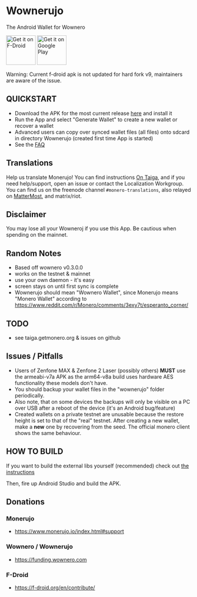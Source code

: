 # Wownerujo
The Android Wallet for Wownero

[<img src="https://f-droid.org/badge/get-it-on.png"
      alt="Get it on F-Droid"
      height="80">](https://f-droid.org/packages/com.wownero.wownerujo/)
<a href='https://play.google.com/store/apps/details?id=com.wownero.wownerujo&pcampaignid=MKT-Other-global-all-co-prtnr-py-PartBadge-Mar2515-1'><img alt='Get it on Google Play' src='https://play.google.com/intl/en_us/badges/images/generic/en_badge_web_generic.png' height='80'/></a>


Warning: Current f-droid apk is not updated for hard fork v9, maintainers are aware of the issue.


## QUICKSTART
- Download the APK for the most current release [here](https://f-droid.org/packages/com.wownero.wownerujo/) and install it
- Run the App and select "Generate Wallet" to create a new wallet or recover a wallet
- Advanced users can copy over synced wallet files (all files) onto sdcard in directory Wownerujo (created first time App is started)
- See the [FAQ](doc/FAQ.md)

## Translations
Help us translate Monerujo! You can find instructions [On Taiga](https://taiga.getmonero.org/project/erciccione-monero-localization/wiki/monerujo), and if you need help/support, open an issue or contact the Localization Workgroup. You can find us on the freenode channel `#monero-translations`, also relayed on [MatterMost](https://mattermost.getmonero.org/monero/channels/monero-translations), and matrix/riot.

## Disclaimer
You may lose all your Wowneroj if you use this App. Be cautious when spending on the mainnet.

## Random Notes
- Based off wownero v0.3.0.0
- works on the testnet & mainnet
- use your own daemon - it's easy
- screen stays on until first sync is complete
- Wownerujo should mean "Wownero Wallet", since Monerujo means "Monero Wallet" according to https://www.reddit.com/r/Monero/comments/3exy7t/esperanto_corner/

## TODO
- see taiga.getmonero.org & issues on github

## Issues / Pitfalls
- Users of Zenfone MAX & Zenfone 2 Laser (possibly others) **MUST** use the armeabi-v7a APK as the arm64-v8a build uses hardware AES
functionality these models don't have.
- You should backup your wallet files in the "wownerujo" folder periodically.
- Also note, that on some devices the backups will only be visible on a PC over USB after a reboot of the device (it's an Android bug/feature)
- Created wallets on a private testnet are unusable because the restore height is set to that
of the "real" testnet.  After creating a new wallet, make a **new** one by recovering from the seed.
The official monero client shows the same behaviour.

## HOW TO BUILD

If you want to build the external libs yourself (recommended) check out [the instructions](doc/BUILDING-external-libs.md)

Then, fire up Android Studio and build the APK.

## Donations

### Monerujo

- <https://www.monerujo.io/index.html#support>

### Wownero / Wownerujo

- <https://funding.wownero.com>

### F-Droid

- <https://f-droid.org/en/contribute/>

